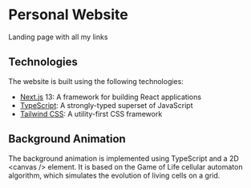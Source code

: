 # Personal Website

Landing page with all my links

## Technologies

The website is built using the following technologies:

-   [Next.js](https://nextjs.org/) 13: A framework for building React applications
-   [TypeScript](https://www.typescriptlang.org/): A strongly-typed superset of JavaScript
-   [Tailwind CSS](https://tailwindcss.com/): A utility-first CSS framework

## Background Animation

The background animation is implemented using TypeScript and a 2D \<canvas \/\> element. It is based on the Game of Life cellular automaton algorithm, which simulates the evolution of living cells on a grid.
